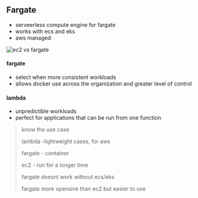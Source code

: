 ## Fargate

- serveerless compute engine for fargate
- works with ecs and eks
- aws managed

![ec2 vs fargate](../images/ec2vsfargate.png)

#### fargate

- select when more consistent workloads
- allows docker use across the organization and greater level of control

#### lambda

- unpredictible workloads
- perfect for applications that can be run from one function

> know the use case
>
> lambda -lightweight cases, for aws
>
> fargate - container
>
> ec2 - run for a longer time
>
> fargate doesnt work without ecs/eks
>
> fargate more xpensive than ec2 but easier to use